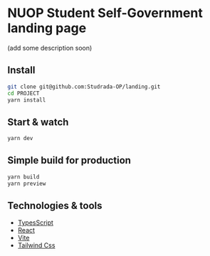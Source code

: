 # NUOP Student Self-Government landing page

(add some description soon)

## Install

```bash
git clone git@github.com:Studrada-OP/landing.git
cd PROJECT
yarn install
```

## Start & watch

```bash
yarn dev
```

## Simple build for production

```bash
yarn build
yarn preview
```

## Technologies & tools

- [TypesScript](https://www.typescriptlang.org/)
- [React](https://react.dev/)
- [Vite](https://vitejs.dev/)
- [Tailwind Css](https://tailwindcss.com/)
